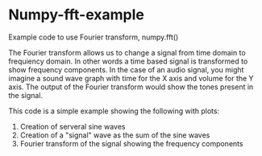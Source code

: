 # Numpy-fft-example
Example code to use Fourier transform, numpy.fft()


The Fourier transform allows us to change a signal from time domain to frequiency domain.  In other words a time based signal is transformed to show frequency components.  In the case of an audio signal, you might imagine a sound wave graph with time for the X axis and volume for the Y axis.  The output of the Fourier transform would show the tones present in the signal.  


This code is a simple example showing the following with plots: 
  1. Creation of serveral sine waves 
  2. Creation of a "signal" wave as the sum of the sine waves
  3. Fourier transform of the signal showing the frequency components 
